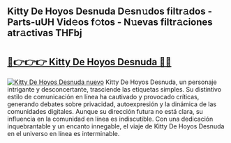 ## Kitty De Hoyos Desnuda D𝚎sn𝚞dos filtr𝚊dos - Parts-uUH Vid𝚎os f𝚘tos - N𝚞evas filtr𝚊ciones atr𝚊ctivas THFbj

# <h2><a href="http://mbc5gm.tromn.icu/?c=Kitty+De+Hoyos+Desnuda">🔗👉👉👉 Kitty De Hoyos Desnuda 🔗🔗</a></h2>

[![Kitty De Hoyos Desnuda nuevo](https://i.imgur.com/pEAQMta.gif)](http://mbc5gm.tromn.icu/?c=Kitty+De+Hoyos+Desnuda)
Kitty De Hoyos Desnuda, un personaje intrigante y desconcertante, trasciende las etiquetas simples. Su distintivo estilo de comunicación en línea ha cautivado y provocado críticas, generando debates sobre privacidad, autoexpresión y la dinámica de las comunidades digitales. Aunque su dirección futura no está clara, su influencia en la comunidad en línea es indiscutible. Con una dedicación inquebrantable y un encanto innegable, el viaje de Kitty De Hoyos Desnuda en el universo en línea es interminable.
